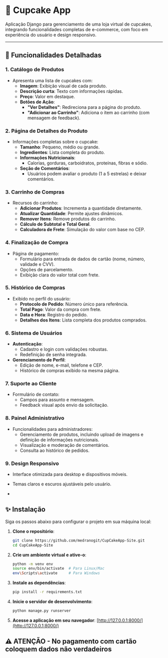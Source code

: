 # 🧁 **Cupcake App**

Aplicação Django para gerenciamento de uma loja virtual de cupcakes, integrando funcionalidades completas de e-commerce, com foco em experiência do usuário e design responsivo.

---

## 🚀 **Funcionalidades Detalhadas**

### **1. Catálogo de Produtos**
- Apresenta uma lista de cupcakes com:
  - **Imagem**: Exibição visual de cada produto.
  - **Descrição curta**: Texto com informações rápidas.
  - **Preço**: Valor em destaque.
  - **Botões de Ação**:
    - **"Ver Detalhes"**: Redireciona para a página do produto.
    - **"Adicionar ao Carrinho"**: Adiciona o item ao carrinho (com mensagem de feedback).

### **2. Página de Detalhes do Produto**
- Informações completas sobre o cupcake:
  - **Tamanho**: Pequeno, médio ou grande.
  - **Ingredientes**: Lista completa do produto.
  - **Informações Nutricionais**:
    - Calorias, gorduras, carboidratos, proteínas, fibras e sódio.
  - **Seção de Comentários**:
    - Usuários podem avaliar o produto (1 a 5 estrelas) e deixar comentários.

### **3. Carrinho de Compras**
- Recursos do carrinho:
  - **Adicionar Produtos**: Incrementa a quantidade diretamente.
  - **Atualizar Quantidade**: Permite ajustes dinâmicos.
  - **Remover Itens**: Remove produtos do carrinho.
  - **Cálculo de Subtotal e Total Geral**.
  - **Calculadora de Frete**: Simulação do valor com base no CEP.

### **4. Finalização de Compra**
- Página de pagamento:
  - Formulário para entrada de dados de cartão (nome, número, validade e CVV).
  - Opções de parcelamento.
  - Exibição clara do valor total com frete.

### **5. Histórico de Compras**
- Exibido no perfil do usuário:
  - **Protocolo de Pedido**: Número único para referência.
  - **Total Pago**: Valor da compra com frete.
  - **Data e Hora**: Registro do pedido.
  - **Detalhes dos Itens**: Lista completa dos produtos comprados.

### **6. Sistema de Usuários**
- **Autenticação**:
  - Cadastro e login com validações robustas.
  - Redefinição de senha integrada.
- **Gerenciamento de Perfil**:
  - Edição de nome, e-mail, telefone e CEP.
  - Histórico de compras exibido na mesma página.

### **7. Suporte ao Cliente**
- Formulário de contato:
  - Campos para assunto e mensagem.
  - Feedback visual após envio da solicitação.

### **8. Painel Administrativo**
- Funcionalidades para administradores:
  - Gerenciamento de produtos, incluindo upload de imagens e definição de informações nutricionais.
  - Visualização e moderação de comentários.
  - Consulta ao histórico de pedidos.

### **9. Design Responsivo**
- Interface otimizada para desktop e dispositivos móveis.
- Temas claros e escuros ajustáveis pelo usuário.

- 
## ✨ **Instalação**

Siga os passos abaixo para configurar o projeto em sua máquina local:

1. **Clone o repositório**:
   ```bash
   git clone https://github.com/medranogit/CupCakeApp-Site.git
   cd CupCakeApp-Site
   ```

2. **Crie um ambiente virtual e ative-o**:
   ```bash
   python -m venv env
   source env/bin/activate  # Para Linux/Mac
   env\Scripts\activate     # Para Windows
   ```

3. **Instale as dependências**:
   ```bash
   pip install -r requirements.txt
   ```
4. **Inicie o servidor de desenvolvimento**:
   ```bash
   python manage.py runserver
   ```

5. **Acesse a aplicação em seu navegador**: [http://127.0.0.1:8000/](http://127.0.0.1:8000/)

## ⚠️ **ATENÇÃO - No pagamento com cartão coloquem dados não verdadeiros**
